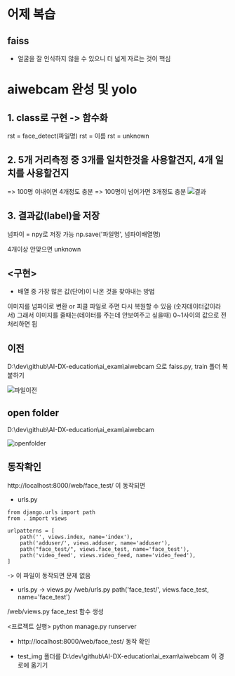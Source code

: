 # 어제 복습
## faiss 
* 얼굴을 잘 인식하지 않을 수 있으니 더 넓게 자르는 것이 핵심


# aiwebcam 완성 및 yolo
## 1. class로 구현 -> 함수화 
rst = face_detect(파일명)
rst = 이름
rst = unknown

## 2. 5개 거리측정 중 3개를 일치한것을 사용할건지, 4개 일치를 사용할건지
=> 100명 이내이면 4개정도 충분
=> 100명이 넘어가면 3개정도 충분
![결과]()

## 3. 결과값(label)을 저장
넘파이 = npy로 저장 가능
np.save('파일명', 넘파이배열명)

4개이상 안맞으면 unknown 

## <구현>
- 배열 중 가장 많은 값(단어)이 나온 것을 찾아내는 방법 

이미지를 넘파이로 변환 or 피클 파일로 주면 다시 복원할 수 있음 (숫자데이터값이라서)
그래서 이미지를 줄때는(데이터를 주는데 안보여주고 싶을때) 0~1사이의 값으로 전처리하면 됨 

## 이전
D:\dev\github\AI-DX-education\ai_exam\aiwebcam 으로
faiss.py, train 폴더 복붙하기

![파일이전]()

## open folder
D:\dev\github\AI-DX-education\ai_exam\aiwebcam 

![openfolder]()


## 동작확인
http://localhost:8000/web/face_test/ 이 동작되면 

* urls.py
```
from django.urls import path
from . import views

urlpatterns = [
    path('', views.index, name='index'),
    path('adduser/', views.adduser, name='adduser'),
    path("face_test/", views.face_test, name='face_test'),
    path('video_feed', views.video_feed, name='video_feed'),
]
```
-> 이 파일이 동작되면 문제 없음

* urls.py -> views.py
/web/urls.py
path('face_test/', views.face_test, name='face_test')

/web/views.py
face_test 함수 생성

<프로젝트 실행>
python manage.py runserver

* http://localhost:8000/web/face_test/  동작 확인


* test_img 폴더를 D:\dev\github\AI-DX-education\ai_exam\aiwebcam 이 경로에 옮기기

